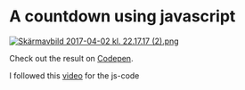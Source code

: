 # A countdown using javascript

[![Skärmavbild 2017-04-02 kl. 22.17.17 (2).png](https://s11.postimg.org/42xomlrcz/Ska_rmavbild_2017-04-02_kl._22.17.17_2.png)](https://postimg.org/image/jof06k3b3/)

Check out the result on [Codepen](http://codepen.io/emelietejohansson/pen/peGKrJ).


I followed this [video](https://www.youtube.com/watch?v=9bOlAFoFy0A&list=PL4cUxeGkcC9gdqHxcUgGhl_cV6xET1_0N&index=2) for the js-code
